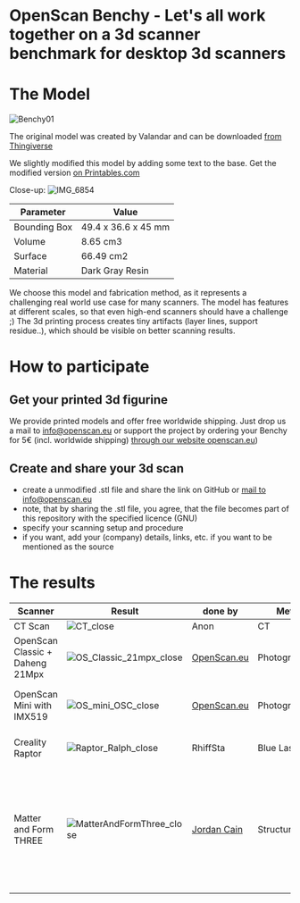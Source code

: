# OpenScan Benchy - Let's all work together on a 3d scanner benchmark for desktop 3d scanners

# The Model

![Benchy01](https://github.com/OpenScanEu/OpenScanBenchy/assets/57842400/ad9864d0-46e4-43a4-9040-566df0b28306)

The original model was created by Valandar and can be downloaded [from Thingiverse](https://www.thingiverse.com/thing:2929718)

We slightly modified this model by adding some text to the base. Get the modified version [on Printables.com](https://www.printables.com/model/857818-openscan-benchy)

Close-up:
![IMG_6854](https://github.com/OpenScanEu/OpenScanBenchy/assets/57842400/a151e282-17e9-4c27-863a-c545a1840b32)


| Parameter | Value |
| ------------- | ------------- |
| Bounding Box  | 49.4 x 36.6 x 45 mm  |
| Volume  | 8.65 cm3  |
| Surface  | 66.49 cm2  |
| Material  | Dark Gray Resin  |

We choose this model and fabrication method, as it represents a challenging real world use case for many scanners. The model has features at different scales, so that even high-end scanners should have a challenge ;)
The 3d printing process creates tiny artifacts (layer lines, support residue..), which should be visible on better scanning results.

# How to participate

## Get your printed 3d figurine
We provide printed models and offer free worldwide shipping. Just drop us a mail to info@openscan.eu or support the project by ordering your Benchy for 5€ (incl. worldwide shipping) [through our website openscan.eu](https://en.openscan.eu/product-page/openscan-benchy))

## Create and share your 3d scan
- create a unmodified .stl file and share the link on GitHub or [mail to info@openscan.eu](mailto:info@openscan.eu?subject=OpenScanBenchy)
- note, that by sharing the .stl file, you agree, that the file becomes part of this repository with the specified licence (GNU)
- specify your scanning setup and procedure
- if you want, add your (company) details, links, etc. if you want to be mentioned as the source

# The results

| Scanner | Result | done by | Method | Downloadlink | Comment | 
| -- | -- | -- | -- | -- | -- |
| CT Scan |![CT_close](https://github.com/user-attachments/assets/fca3bfa7-0fe2-47cb-86e2-59fc46e078ca) | Anon | CT  | [Printables](https://www.printables.com/model/1012979-openscan-benchy-sample-3d-scan-with-ct-scanner) |  |
| OpenScan Classic + Daheng 21Mpx |![OS_Classic_21mpx_close](https://github.com/user-attachments/assets/df4ec61d-7a12-46f6-8ea9-7d4b36b457fe) |  [OpenScan.eu](https://en.openscan.eu/openscan-mini) | Photogrammetry  | [Printables](https://www.printables.com/model/1012987-openscan-benchy-sample-3d-scan-with-openscan-class) | 300 photos + OpenScanCloud |
| OpenScan Mini with IMX519 |![OS_mini_OSC_close](https://github.com/user-attachments/assets/e5edee2a-3304-4f03-a03d-dfc2fb03debd) | [OpenScan.eu](https://en.openscan.eu/openscan-mini) | Photogrammetry | [Printables ](https://www.printables.com/model/1012990-openscan-benchy-sample-3d-scan-with-openscan-mini) | 300 photos in 6 stacks, processed in OpenScanCloud|
| Creality Raptor |![Raptor_Ralph_close](https://github.com/user-attachments/assets/a83e879a-9ba6-47b3-bcba-30a1e192d3b1) | RhiffSta | Blue Laser | [Printables ](https://www.printables.com/model/1012964-openscan-benchy-sample-3d-scan-with-creality-rapto) | Raw: 31,678 frames / 170,787 points|
| Matter and Form THREE | ![MatterAndFormThree_close](https://github.com/user-attachments/assets/61112489-7c67-463a-b9b6-0c4722b44bd8) | [Jordan Cain](https://x.com/odd_enough) | Structured Light | [Printables ](https://www.printables.com/model/1012969-openscan-benchy-sample-3d-scan-with-matter-and-for) | 25m35s for the scanning (~05m07s per turntable scan of 10 steps, 36 degrees each, 5 scans total), 08m29s for alignment, and 08m30s for the meshin |

